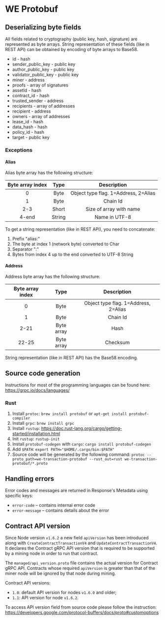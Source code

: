 # WE Protobuf

## Deserializing byte fields

All fields related to cryptography (public key, hash, signature) are represented as byte arrays.
String representation of these fields (like in REST API) can be obtained by encoding of byte arrays to Base58.

* id - hash
* sender_public_key - public key
* author_public_key - public key
* validator_public_key - public key
* miner - address
* proofs - array of signatures
* assetId - hash
* contract_id - hash
* trusted_sender - address
* recipients - array of addresses
* recipient - address
* owners - array of addresses
* lease_id - hash
* data_hash - hash
* policy_id - hash
* target - public key

### Exceptions

#### Alias
Alias byte array has the following structure:

| Byte array index |  Type  |              Description             |
|:----------------:|:------:|:------------------------------------:|
|         0        |  Byte  | Object type flag. 1=Address, 2=Alias |
|         1        |  Byte  |               Chain Id               |
|        2-3       |  Short |        Size of array with name       |
|       4-end      | String |             Name in UTF-8            |

To get a string representation (like in REST API), you need to concatenate:
1. Prefix "alias:"
2. The byte at index 1 (network byte) converted to Char
3. Separator ":"
4. Bytes from index 4 up to the end converted to UTF-8 String

#### Address
Address byte array has the following structure:

| Byte array index |    Type    |              Description             |
|:----------------:|:----------:|:------------------------------------:|
|         0        |    Byte    | Object type flag. 1=Address, 2=Alias |
|         1        |    Byte    |               Chain Id               |
|       2-21       | Byte array |                 Hash                 |
|       22-25      | Byte array |               Checksum               |

String representation (like in REST API) has the Base58 encoding.

## Source code generation

Instructions for most of the programming languages can be found here: https://grpc.io/docs/languages/

### Rust
1. Install `protoc`: `brew install protobuf` or `apt-get install protobuf-compiler`
2. Install `grpc`: `brew install grpc` 
3. Install `rustup`: https://doc.rust-lang.org/cargo/getting-started/installation.html
4. Init `rustup`: `rustup-init`
5. Install `protobuf-codegen` with `cargo`: `cargo install protobuf-codegen`
6. Add `$PATH`: `export PATH="$HOME/.cargo/bin:$PATH"`
7. Source code will be generated by the following command: `protoc --proto_path=we-transaction-protobuf --rust_out=rust we-transaction-protobuf/*.proto`

## Handling errors

Error codes and messages are returned in Response's Metadata using specific keys:
* `error-code` – contains internal error code
* `error-message` – contains details about the error

## Contract API version

Since Node version `v1.6.2` a new field `apiVersion` has been introduced along with `CreateContractTransactionV4` and `UpdateContractTransactionV4`.
It declares the Contract gRPC API version that is required to be supported by a mining node in order to run that contract.


The `managed/api_version.proto` file contains the actual version for Contract gRPC API.
Contracts whose required `apiVersion` is greater than that of the miner node will be ignored by that node during mining.

Contract API versions:
* `1.0`: default API version for nodes `v1.6.0` and older;
* `1.1`: API version for node `v1.6.2`.

To access API version field from source code please follow the instruction: https://developers.google.com/protocol-buffers/docs/proto#customoptions